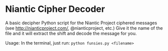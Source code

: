 Niantic Cipher Decoder
===============

A basic decipher Python script for the Niantic Project ciphered messages (see http://nianticproject.com/, @nianticproject, etc.) Give it the name of the file and it will extract the shift and decode the message for you.

Usage: In the terminal, just run: `python funsies.py <filename>`